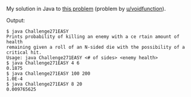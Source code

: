 My solution in Java to [this problem](https://www.reddit.com/r/dailyprogrammer/comments/4nvrnx/20160613_challenge_271_easy_critical_hit/) (problem by [u/voidfunction](https://www.reddit.com/user/voidfunction)).


Output:

    $ java Challenge271EASY
    Prints probability of killing an enemy with a ce rtain amount of health
    remaining given a roll of an N-sided die with the possibility of a critical hit.
    Usage: java Challenge271EASY <# of sides> <enemy health>
    $ java Challenge271EASY 4 6
    0.1875
    $ java Challenge271EASY 100 200
    1.0E-4
    $ java Challenge271EASY 8 20   
    0.009765625
    
